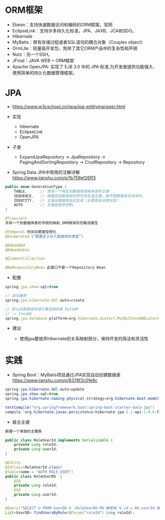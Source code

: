 # ORM框架

- Ebean：支持快速数据访问和编码的ORM框架。官网
- EclipseLink：支持许多持久化标准，JPA、JAXB、JCA和SDO。
- Hibernate
- MyBatis：带有存储过程或者SQL语句的耦合对象（Couples object）
- OrmLite：轻量级开发包，免除了其它ORM产品中的复杂性和开销
- Nutz：另一个SSH。
- JFinal：JAVA WEB + ORM框架
- Apache OpenJPA: 实现了 EJB 3.0 中的 JPA 标准,为开发者提供功能强大、使用简单的持久化数据管理框架。

# JPA

- https://www.w3cschool.cn/java/jpa-entitymanager.html

- 实现
    - hibernate
    - EclipseLink
    - OpenJPA

- 子类
    - ExpandJpaRepository -> JpaRepository -> PagingAndSortingRepository -> CrudRepository -> Repository

- Spring Data JPA中常用的注解详解 https://www.jianshu.com/p/1b759ef26ff3

```java
public enum GenerationType {    
    TABLE,      // 使用一个特定的数据库表格来保存主键
    SEQUENCE,   // 根据底层数据库的序列来生成主键，条件是数据库支持序列。  
    IDENTITY,   // 主键由数据库自动生成（主要是自动增长型）   
    AUTO        // 主键由程序控制。
}

@Transient 
并非一个到数据库表的字段的映射,ORM框架将忽略该属性

@Temporal 时间日期类型转化
@Enumerated（"需要定义存入数据库的类型”)

@Embedded
@Embeddable

@ElementCollection

@NoRespositoryBean 此接口不是一个Repository Bean
```

- 配置

```js
spring.jpa.show-sql=true

// 自动建表
spring.jpa.hibernate.ddl-auto=create

// 默认的数据库存储引擎选择的是 MyISAM
// -> InnoDB 
spring.jpa.database-platform=org.hibernate.dialect.MySQL5InnoDBDialect
```

- 建议 

    - 使用jpa要放弃hibernate的关系映射部分，保持开发的简洁和灵活性

# 实践

- Spring Boot：MyBatis项目通过JPA实现自动创建数据表 https://www.jianshu.com/p/6378f2c0fe9c

```java
spring.jpa.hibernate.ddl-auto=update
spring.jpa.show-sql=true
spring.jpa.hibernate.naming.physical-strategy=org.hibernate.boot.model.naming.PhysicalNamingStrategyStandardImpl

testCompile("org.springframework.boot:spring-boot-starter-data-jpa")
compile 'org.hibernate.javax.persistence:hibernate-jpa-2.1-api:1.0.0.Final'
```
 
- 联合主键

```java
新建一个单独的主键类

public class RoleUserId implements Serializable {
    private Long roleId;
    private Long userId;
}

@Entity
@IdClass(RoleUserId.class)
@Table(name = "AUTH_ROLE_USER")
public class RoleUserDO  {
    @Id
    private Long roleId;
    @Id
    private Long userId;
}

@Query("SELECT U FROM UserDO U ,RoleUserDO RU WHERE U.id = RU.userId AND RU.roleId = :roleId")
List<UserDO> findUsersByRole(@Param("roleId") Long roleId);
```